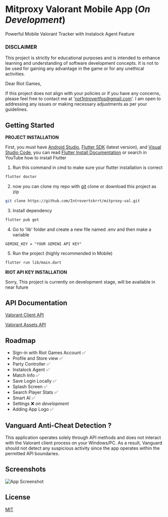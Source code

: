 
# Mitproxy Valorant Mobile App (_On Development_)

Powerful Mobile Valorant Tracker with Instalock Agent Feature

### DISCLAIMER
This project is strictly for educational purposes and is intended to enhance learning and understanding of software development concepts. It is not to be used for gaining any advantage in the game or for any unethical activities.


Dear Riot Games,

If this project does not align with your policies or if you have any concerns, please feel free to contact me at 'not1ntrovertfps@gmail.com'. I am open to addressing any issues or making necessary adjustments as per your guidelines.
## Getting Started

**PROJECT INSTALLATION**

First, you must have [Android Studio](https://developer.android.com/studio), [Flutter SDK](https://docs.flutter.dev/release/archive?tab=windows) (latest version), and [Visual Studio Code](https://code.visualstudio.com/download), you can read [Flutter Install Documentation](https://flutter-ko.dev/get-started/install) or search in YouTube how to install Flutter

1. Run this command in cmd to make sure your flutter installation is correct
```bash
flutter doctor
```
2. now you can clone my repo with [git](https://git-scm.com/downloads) clone or download this project as zip
```bash
git clone https://github.com/Introvertskrrt/mitproxy-val.git
```
3. Install dependency
```bash
flutter pub get
```
4. Go to 'lib' folder and create a new file named .env and then make a variable
```
GEMINI_KEY = "YOUR GEMINI API KEY"
```
5. Run the project (highly recommended in Mobile)
```bash
flutter run lib/main.dart
```

**RIOT API KEY INSTALLATION**


Sorry, This project is currently on development stage, will be available in near future

## API Documentation

[Valorant Client API](https://valapidocs.techchrism.me/)

[Valorant Assets API](https://valorant-api.com/)

## Roadmap

- Sign-in with Riot Games Account ✅
- Profile and Store view ✅
- Party Controller ✅
- Instalock Agent ✅
- Match Info ✅
- Save Login Locally ✅
- Splash Screen ✅
- Search Player Stats ✅
- Smart AI ✅
- Settings ❌ _on development_
- Adding App Logo ✅


## Vanguard Anti-Cheat Detection ?
This application operates solely through API methods and does not interact with the Valorant client process on your Windows/PC. As a result, Vanguard should not detect any suspicious activity since the app operates within the permitted API boundaries.
## Screenshots

![App Screenshot](https://via.placeholder.com/468x300?text=Coming+Soon)


## License

[MIT](https://choosealicense.com/licenses/mit/)

